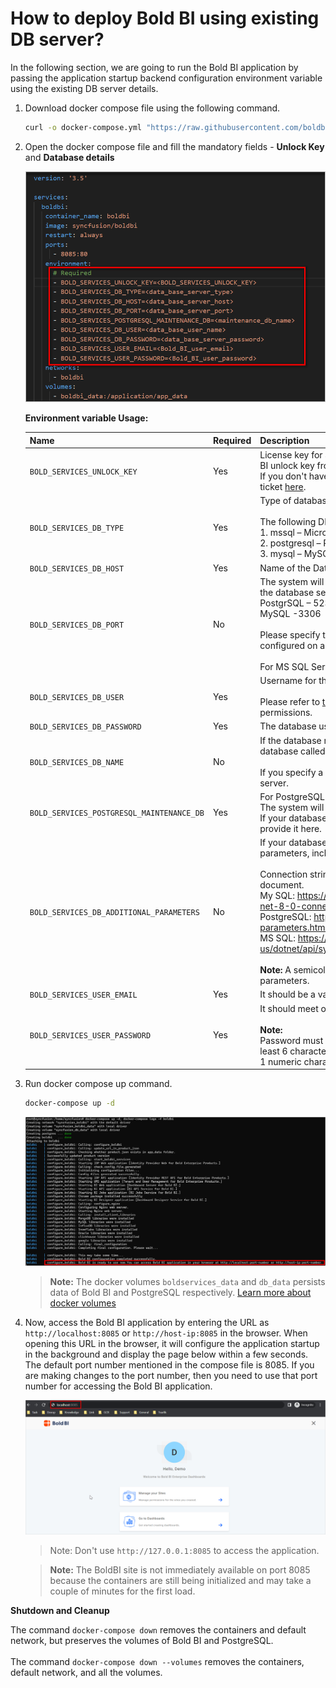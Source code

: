  # How to deploy Bold BI using existing DB server?

In the following section, we are going to run the Bold BI application by passing the application startup backend configuration environment variable using the existing DB server details.

1. Download docker compose file using the following command.
   
   ```sh
   curl -o docker-compose.yml "https://raw.githubusercontent.com/boldbi/boldbi-docker/main/deploy/single-container-with-env-variable/docker-compose.yml"
   ```
3. Open the docker compose file and fill the mandatory fields - <b>Unlock Key</b> and <b>Database details</b>

    ![docker-compose-database-detail](/docs/images/database-env-value.png)


   <b>Environment variable Usage:</b>


    | Name                          |Required| Description   | 
   | -------------                 |----------| ------------- |
   |`BOLD_SERVICES_UNLOCK_KEY`|Yes|License key for activating Bold BI. Please download the offline Bold BI unlock key from the [downloads](https://www.boldbi.com/account) page. <br/> If you don't have the download key option, please create a support ticket [here](https://support.boldbi.com/create). |
   |`BOLD_SERVICES_DB_TYPE`|Yes|Type of database server can be used for configuring Bold BI.<br/><br />The following DB types are accepted:<br />1. mssql – Microsoft SQL Server/Azure SQL Database<br />2. postgresql – PostgreSQL Server<br />3. mysql – MySQL/MariaDB Server|
   |`BOLD_SERVICES_DB_HOST`|Yes|Name of the Database Server|
   |`BOLD_SERVICES_DB_PORT`|No|The system will use the following default port numbers based on the database server type.<br />PostgrSQL – 5234<br />MySQL -3306<br /><br />Please specify the port number for your database server if it is configured on a different port.<br /><br />For MS SQL Server, this parameter is not necessary.|
   |`BOLD_SERVICES_DB_USER`|Yes|Username for the database server<br /><br />Please refer to [this documentation](https://help.boldbi.com/embedded-bi/faq/what-are-the-database-permissions-required-to-set-up-bold-bi-embedded/) for information on the user's permissions.|
   |`BOLD_SERVICES_DB_PASSWORD`|Yes|The database user's password|
   |`BOLD_SERVICES_DB_NAME`|No|If the database name is not specified, the system will create a new database called bold services.<br /><br />If you specify a database name, it should already exist on the server.|
   |`BOLD_SERVICES_POSTGRESQL_MAINTENANCE_DB`|Yes|For PostgreSQL DB Servers, this is an optional parameter.<br />The system will use the database name `postgres` by default.<br />If your database server uses a different default database, please provide it here.|
   |`BOLD_SERVICES_DB_ADDITIONAL_PARAMETERS`|No|If your database server requires additional connection string parameters, include them here.<br /><br />Connection string parameters can be found in the official document.<br />My SQL: https://dev.mysql.com/doc/connector-net/en/connector-net-8-0-connection-options.html<br />PostgreSQL: https://www.npgsql.org/doc/connection-string-parameters.html<br />MS SQL: https://docs.microsoft.com/en-us/dotnet/api/system.data.sqlclient.sqlconnection.connectionstring<br /><br /><b>Note:</b> A semicolon(;) should be used to separate multiple parameters.|
   |`BOLD_SERVICES_USER_EMAIL`|Yes|It should be a valid email.|
   |`BOLD_SERVICES_USER_PASSWORD`|Yes|It should meet our password requirements.<br /> <br />**Note:** <br />Password must meet the following requirements. It must contain at least 6 characters, 1 uppercase character, 1 lowercase character, 1 numeric character, 1 special character |
4. Run docker compose up command.
   
   ```sh
   docker-compose up -d
   ```
   ![docker-compose-command](/docs/images/docker-compose-up.png)
   

      > **Note:**
      > The docker volumes `boldservices_data` and `db_data` persists data of Bold BI and PostgreSQL respectively. [Learn more about docker volumes](https://docs.docker.com/storage/volumes/)
      
5. Now, access the Bold BI application by entering the URL as `http://localhost:8085` or `http://host-ip:8085` in the browser. When opening this URL in the browser, it will configure the application startup in the background and display the page below within a few seconds. The default port number mentioned in the compose file is 8085. If you are making changes to the port number, then you need to use that port number for accessing the Bold BI application.
   
   ![docker-compose-startup](images/docker-startup.png)

   > Note: Don't use `http://127.0.0.1:8085` to access the application.


   > **Note:**
   > The BoldBI site is not immediately available on port 8085 because the containers are still being initialized and may take a couple of minutes for the first load.

**Shutdown and Cleanup**

The command `docker-compose down` removes the containers and default network, but preserves the volumes of Bold BI and PostgreSQL. <br /><br />
The command `docker-compose down --volumes` removes the containers, default network, and all the volumes.


